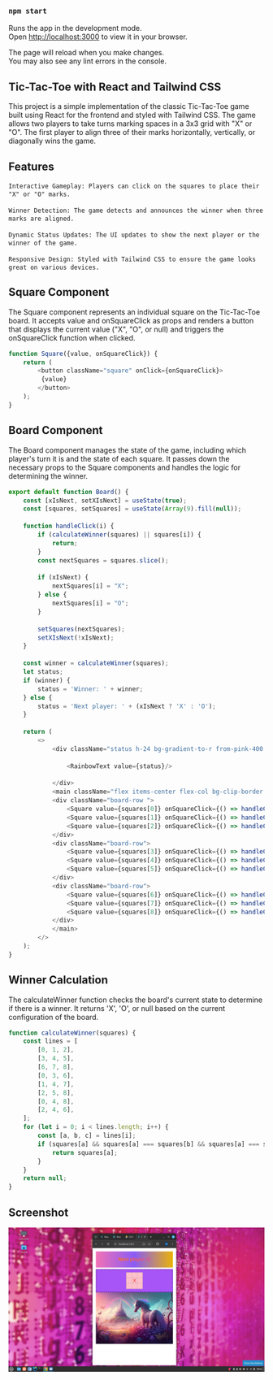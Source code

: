 

### `npm start`

Runs the app in the development mode.\
Open [http://localhost:3000](http://localhost:3000) to view it in your browser.

The page will reload when you make changes.\
You may also see any lint errors in the console.

 ## Tic-Tac-Toe with React and Tailwind CSS

This project is a simple implementation of the classic Tic-Tac-Toe game built using React for the frontend and styled with Tailwind CSS. The game allows two players to take turns marking spaces in a 3x3 grid with "X" or "O". The first player to align three of their marks horizontally, vertically, or diagonally wins the game.

## Features

```
Interactive Gameplay: Players can click on the squares to place their "X" or "O" marks.

Winner Detection: The game detects and announces the winner when three marks are aligned.

Dynamic Status Updates: The UI updates to show the next player or the winner of the game.

Responsive Design: Styled with Tailwind CSS to ensure the game looks great on various devices.
```


## Square Component

The Square component represents an individual square on the Tic-Tac-Toe board. It accepts value and onSquareClick as props and renders a button that displays the current value ("X", "O", or null) and triggers the onSquareClick function when clicked.

```javascript
function Square({value, onSquareClick}) {
    return (
        <button className="square" onClick={onSquareClick}>
         {value}
        </button>
    );
}
```
## Board Component
The Board component manages the state of the game, including which player's turn it is and the state of each square. It passes down the necessary props to the Square components and handles the logic for determining the winner.

```javascript
export default function Board() {
    const [xIsNext, setXIsNext] = useState(true);
    const [squares, setSquares] = useState(Array(9).fill(null));

    function handleClick(i) {
        if (calculateWinner(squares) || squares[i]) {
            return;
        }
        const nextSquares = squares.slice();

        if (xIsNext) {
            nextSquares[i] = "X";
        } else {
            nextSquares[i] = "O";
        }

        setSquares(nextSquares);
        setXIsNext(!xIsNext);
    }

    const winner = calculateWinner(squares);
    let status;
    if (winner) {
        status = 'Winner: ' + winner;
    } else {
        status = 'Next player: ' + (xIsNext ? 'X' : 'O');
    }

    return (
        <>
            <div className="status h-24 bg-gradient-to-r from-pink-400 via-violet-500 to-yellow-500 pt-8">

                <RainbowText value={status}/>

            </div>
            <main className="flex items-center flex-col bg-clip-border p-4 border-4 border-dashed border-purple-800 bg-purple-500">
            <div className="board-row ">
                <Square value={squares[0]} onSquareClick={() => handleClick(0)} />
                <Square value={squares[1]} onSquareClick={() => handleClick(1)}/>
                <Square value={squares[2]} onSquareClick={() => handleClick(2)} />
            </div>
            <div className="board-row">
                <Square value={squares[3]} onSquareClick={() => handleClick(3)}/>
                <Square value={squares[4]} onSquareClick={() => handleClick(4)}/>
                <Square value={squares[5]} onSquareClick={() => handleClick(5)}/>
            </div>
            <div className="board-row">
                <Square value={squares[6]} onSquareClick={() => handleClick(6)} />
                <Square value={squares[7]} onSquareClick={() => handleClick(7)}/>
                <Square value={squares[8]} onSquareClick={() => handleClick(8)}/>
            </div>
            </main>
        </>
    );
}
```

 ## Winner Calculation

The calculateWinner function checks the board's current state to determine if there is a winner. It returns 'X', 'O', or null based on the current configuration of the board.

```javascript
function calculateWinner(squares) {
    const lines = [
        [0, 1, 2],
        [3, 4, 5],
        [6, 7, 8],
        [0, 3, 6],
        [1, 4, 7],
        [2, 5, 8],
        [0, 4, 8],
        [2, 4, 6],
    ];
    for (let i = 0; i < lines.length; i++) {
        const [a, b, c] = lines[i];
        if (squares[a] && squares[a] === squares[b] && squares[a] === squares[c]) {
            return squares[a];
        }
    }
    return null;
}
```

 ## Screenshot

![screenshot.png](public%2Fscreenshot.png)